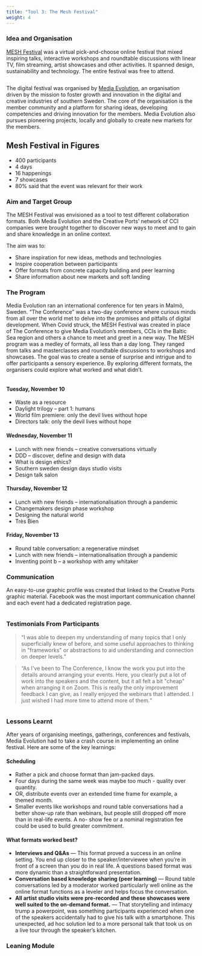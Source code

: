 ```yaml
---
title: "Tool 3: The Mesh Festival"
weight: 4
---
```


### Idea and Organisation

[MESH Festival](https://www.meshfestival.com) was a virtual pick-and-choose online festival that mixed inspiring talks, interactive workshops and roundtable discussions with linear TV, film streaming, artist showcases and other activities. It spanned design, sustainability and technology. The entire festival was free to attend.  

<img src="/assets/images/tool_3/tool3_3.png" alt="" />

The digital festival was organised by [Media Evolution](https://www.mediaevolution.se), an organisation driven by the mission to foster growth and innovation in the digital and creative industries of southern Sweden. The core of the organisation is the member community and a platform for sharing ideas, developing competencies and driving innovation for the members. Media Evolution also pursues pioneering projects, locally and globally to create new markets for the members.

## Mesh Festival in Figures

* 400 participants
* 4 days
* 16 happenings
* 7 showcases
* 80% said that the event was relevant for their work

### Aim and Target Group

The MESH Festival was envisioned as a tool to test different collaboration formats. Both Media Evolution and the Creative Ports’ network of CCI companies were brought together to discover new ways to meet and to gain and share knowledge in an online context.

The aim was to:
* Share inspiration for new ideas, methods and technologies
* Inspire cooperation between participants
* Offer formats from concrete capacity building and peer learning
* Share information about new markets and soft landing

### The Program

Media Evolution ran an international conference for ten years in Malmö, Sweden. “The Conference” was a two-day conference where curious minds from all over the world met to delve into the promises and pitfalls of digital development. When Covid struck, the MESH Festival was created in place of The Conference to give Media Evolution’s members, CCIs in the Baltic Sea region and others a chance to meet and greet in a new way.  The MESH program was a medley of formats, all less than a day long. They ranged from talks and masterclasses and roundtable discussions to workshops and showcases. The goal was to create a sense of surprise and intrigue and to offer participants a sensory experience.  By exploring different formats, the organisers could explore what worked and what didn’t.

<img src="/assets/images/tool_3/tool3_0.jpg" alt="" />

#### Tuesday, November 10

* Waste as a resource
* Daylight trilogy – part 1: humans
* World film premiere: only the devil lives without hope
* Directors talk: only the devil lives without hope

#### Wednesday, November 11

* Lunch with new friends – creative conversations virtually
* DDD – discover, define and design with data
* What is design ethics?
* Southern sweden design days studio visits
* Design talk salon

#### Thursday, November 12

* Lunch with new friends – internationalisation through a
pandemic
* Changemakers design phase workshop
* Designing the natural world
* Très Bien

#### Friday, November 13

* Round table conversation: a regenerative mindset
* Lunch with new friends – internationalisation through a
pandemic
* Inventing point b – a workshop with amy whitaker

### Communication

An easy-to-use graphic profile was created that linked to the Creative Ports graphic material.  Facebook was the most important communication channel and each event had a dedicated registration page.

<img src="/assets/images/tool_3/tool3_2.png" alt="" />

### Testimonials From Participants

>“I was able to deepen my understanding of many topics that I only superficially knew of before, and some useful approaches to thinking in &quot;frameworks&quot; or abstractions to aid understanding and connection on deeper levels.”

> “As I&#39;ve been to The Conference, I know the work you put into the details around arranging your events. Here, you clearly put a lot of work into the speakers and the content, but it all felt a bit &quot;cheap&quot; when arranging it on Zoom. This is really the only improvement feedback I can give, as I really enjoyed the webinars that I attended. I just wished I had more time to attend more of them.“

<img src="/assets/images/tool_3/tool3_4.png" alt="" />

### Lessons Learnt

After years of organising meetings, gatherings, conferences and festivals, Media Evolution had to take a crash course in implementing an online festival. Here are some of the key learnings:

#### Scheduling

* Rather a pick and choose format than jam-packed days.
* Four days during the same week was maybe too much - quality over quantity.
* OR, distribute events over an extended time frame for example, a themed month.
* Smaller events like workshops and round table conversations had a better show-up rate than webinars, but people still dropped off more than in real-life events. A no- show fee or a nominal registration fee could be used to build greater commitment.

#### What formats worked best?

* **Interviews and Q&amp;As** — This format proved a success in an online setting. You end up closer to the speaker/interviewee when you’re in front of a screen than you do in real life. A questions based format was more dynamic than a straightforward presentation.
* **Conversation based knowledge sharing (peer learning)** — Round table conversations led by a moderator worked particularly well online as the online format functions as a leveler and helps focus the conversation.
* **All artist studio visits were pre-recorded and these showcases were well suited to the on-demand format.** — That storytelling and intimacy trump a powerpoint, was something participants experienced when one of the speakers accidentally had to give his talk with a smartphone. This unexpected, ad hoc solution led to a more personal talk that took us on a live tour through the speaker’s kitchen.

### Leaning Module
